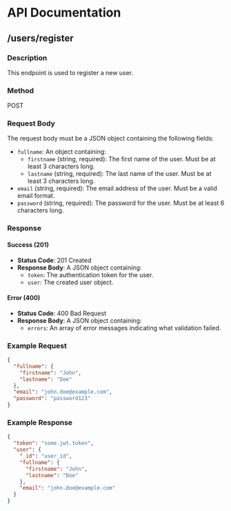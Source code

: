 # API Documentation

## /users/register

### Description
This endpoint is used to register a new user.

### Method
POST

### Request Body
The request body must be a JSON object containing the following fields:
- `fullname`: An object containing:
  - `firstname` (string, required): The first name of the user. Must be at least 3 characters long.
  - `lastname` (string, required): The last name of the user. Must be at least 3 characters long.
- `email` (string, required): The email address of the user. Must be a valid email format.
- `password` (string, required): The password for the user. Must be at least 6 characters long.

### Response

#### Success (201)
- **Status Code**: 201 Created
- **Response Body**: A JSON object containing:
  - `token`: The authentication token for the user.
  - `user`: The created user object.

#### Error (400)
- **Status Code**: 400 Bad Request
- **Response Body**: A JSON object containing:
  - `errors`: An array of error messages indicating what validation failed.

### Example Request
```json
{
  "fullname": {
    "firstname": "John",
    "lastname": "Doe"
  },
  "email": "john.doe@example.com",
  "password": "password123"
}
```

### Example Response
```json
{
  "token": "some.jwt.token",
  "user": {
    "_id": "user_id",
    "fullname": {
      "firstname": "John",
      "lastname": "Doe"
    },
    "email": "john.doe@example.com"
  }
}
```
